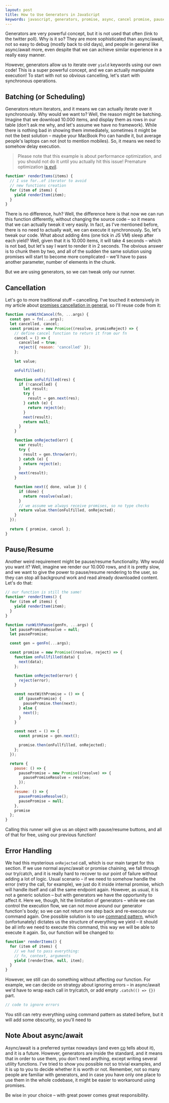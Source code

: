 ```yaml
---
layout: post
title: How to Use Generators in JavaScript
keywords: javascript, generators, promise, async, cancel promise, pause, resume
---
```


Generators are very powerful concept, but it is not used that often (link to the twitter poll). Why is it so? They are more sophisticated than async/await, not so easy to debug (mostly back to old days), and people in general like async/await more, even despite that we can achieve similar experience in a really easy manner.

However, generators allow us to iterate over `yield` keywords using our own code! This is a super powerful concept, and we can actually manipulate execution! To start with not so obvious cancelling, let's start with synchronous operations.

## Batching (or Scheduling)

Generators return iterators, and it means we can actually iterate over it synchronously. Why would we want to? Well, the reason might be batching. Imagine that we download 10.000 items, and display them as rows in our table (don't ask me why, and let's assume we have no framework).
While there is nothing bad in showing them immediately, sometimes it might be not the best solution – maybe your MacBook Pro can handle it, but average people's laptops can not (not to mention mobiles). So, it means we need to somehow delay execution.

> Please note that this example is about performance optimization, and you should not do it until you actually hit this issue! Premature optimization [is evil](https://en.wikipedia.org/wiki/Program_optimization#When_to_optimize).

```js
function* renderItems(items) {
  // I use for..of iterator to avoid
  // new functions creation
  for (item of items) {
    yield renderItem(item);
  }
}
```

There is no difference, huh? Well, the difference here is that now we can run this function differently, without changing the source code – so it means that we can actually tweak it very easily. In fact, as I've mentioned before, there is no need to actually wait, we can execute it synchronously.
So, let's tweak our code. What about adding 4ms (one tick in JS VM) sleep after each yield? Well, given that it is 10.000 items, it will take 4 seconds – which is not bad, but let's say I want to render it in 2 seconds. The obvious answer is to chunk them by two, and all of the sudden the same solution using promises will start to become more complicated – we'll have to pass another parameter, number of elements in the chunk.

But we are using generators, so we can tweak only our runner.

## Cancellation

Let's go to more traditional stuff – cancelling. I've touched it extensively in my article about [promises cancellation in general](http://blog.bloomca.me/2017/12/04/how-to-cancel-your-promise.html), so I'll reuse code from it:

```js
function runWithCancel(fn, ...args) {
  const gen = fn(...args);
  let cancelled, cancel;
  const promise = new Promise((resolve, promiseReject) => {
    // define cancel function to return it from our fn
    cancel = () => {
      cancelled = true;
      reject({ reason: 'cancelled' });
    };
    
    let value;

    onFulfilled();

    function onFulfilled(res) {
      if (!cancelled) {
        let result;
        try {
          result = gen.next(res);
        } catch (e) {
          return reject(e);
        }
        next(result);
        return null;
      }
    }

    function onRejected(err) {
      var result;
      try {
        result = gen.throw(err);
      } catch (e) {
        return reject(e);
      }
      next(result);
    }

    function next({ done, value }) {
      if (done) {
        return resolve(value);
      }
      // we assume we always receive promises, so no type checks
      return value.then(onFulfilled, onRejected);
    }
  });
  
  return { promise, cancel };
}
```

## Pause/Resume

Another weird requirement might be pause/resume functionality. Why would you want it? Well, imagine we render our 10.000 rows, and it is pretty slow, and we want to give the power to pause/resume rendering to the user, so they can stop all background work and read already downloaded content. Let's do that:

```js
// our function is still the same!
function* renderItems() {
  for (item of items) {
    yield renderItem(item);
  }
}

function runWithPause(genFn, ...args) {
  let pausePromiseResolve = null;
  let pausePromise;

  const gen = genFn(...args);

  const promise = new Promise((resolve, reject) => {
    function onFullfilled(data) {
      next(data);
    };

    function onRejected(error) {
      reject(error);
    }

    const nextWithPromise = () => {
      if (pausePromise) {
        pausePromise.then(next);
      } else {
        next();
      }
    }

    const next = () => {
      const promise = gen.next();

      promise.then(onFullfilled, onRejected);
    };
  });

  return {
    pause: () => {
      pausePromise = new Promise((resolve) => {
        pausePromiseResolve = resolve;
      });
    },
    resume: () => {
      pausePromiseResolve();
      pausePromise = null;
    },
    promise
  };
}
```

Calling this runner will give us an object with pause/resume buttons, and all of that for free, using our previous function!

## Error Handling

We had this mysterious `onRejected` call, which is our main target for this section. If we use normal async/await or promise chaining, we fall through our try/catch, and it is really hard to recover to our point of failure without adding a lot of logic. Usual scenario – if we need to somehow handle the error (retry the call, for example), we just do it inside internal promise, which will handle itself and call the same endpoint again.
However, as usual, it is not a generic solution – but with generators we have the opportunity to affect it. Here we, though, hit the limitation of generators – while we can control the execution flow, we can not move around our generator function's body; so we can not return one step back and re-execute our command again. One possible solution is to use [command pattern](https://en.wikipedia.org/wiki/Command_pattern), which (unfortunately) dictates us the structure of everything we yield – it should be all info we need to execute this command, this way we will be able to execute it again. So, our function will be changed to:

```js
function* renderItems() {
  for (item of items) {
    // we had to pass everything:
    // fn, context, arguments
    yield [renderItem, null, item];
  }
}
```

However, we still can do something without affecting our function. For example, we can decide on strategy about ignoring errors – in async/await we'd have to wrap each call in try/catch, or add empty `.catch(() => {})` part.

```js
// code to ignore errors
```

You still can retry everything using command pattern as stated before, but it will add some obscurity, so you'll need to 


## Note About async/await

Async/await is a preferred syntax nowadays (and even [co]() tells about it), and it is a future. However, generators are inside the standard, and it means that in order to use them, you don't need anything, except writing several utility functions. I've tried to show you possible not so trivial examples, and it is up to you to decide whether it is worth or not. Remember, not so many people are familiar with generators, and in case you have only one place to use them in the whole codebase, it might be easier to workaround using promises.

Be wise in your choice – with great power comes great responsibility.
